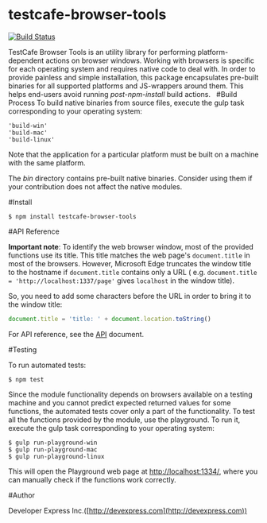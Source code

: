 # testcafe-browser-tools

[![Build Status](https://travis-ci.org/DevExpress/testcafe-browser-tools.svg)](https://travis-ci.org/DevExpress/testcafe-browser-tools)

TestСafe Browser Tools is an utility library for performing platform-dependent actions on browser windows.
Working with browsers is specific for each operating system and requires native code to deal with. In order to provide painless and simple installation, this package encapsulates pre-built binaries for all supported platforms and JS-wrappers around them. This helps end-users avoid running *post-npm-install* build actions.
 
#Build Process
To build native binaries from source files, execute the gulp task corresponding to your operating system:
```
'build-win'
'build-mac'
'build-linux'
```
Note that the application for a particular platform must be built on a machine with the same platform.

The *bin* directory contains pre-built native binaries. Consider using them if your contribution does not affect the native modules.

#Install

```
$ npm install testcafe-browser-tools
```
#API Reference

**Important note**: To identify the web browser window, most of the provided functions use its title.
This title matches the web page's `document.title` in most of the browsers.
However, Microsoft Edge truncates the window title to the hostname if `document.title` contains only a URL
( e.g. `document.title = 'http://localhost:1337/page'` gives `localhost` in the window title).

So, you need to add some characters before the URL in order to bring it to the window title:
```js
document.title = 'title: ' + document.location.toString()
```
For API reference, see the [API](API.md) document.

#Testing

To run automated tests:
```
$ npm test
```
Since the module functionality depends on browsers available on a testing machine and you cannot predict expected returned values for some functions, the automated tests cover only a part of the functionality.
To test all the functions provided by the module, use the playground. To run it, execute the gulp task corresponding to your operating system:
```
$ gulp run-playground-win
$ gulp run-playground-mac
$ gulp run-playground-linux
```
This will open the Playground web page at [http://localhost:1334/](http://localhost:1334/), where you can manually check if the functions work correctly.

#Author

Developer Express Inc.([http://devexpress.com](http://devexpress.com))
